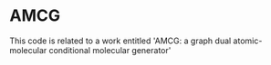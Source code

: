 # AMCG
This code is related to a work entitled 'AMCG: a graph dual atomic-molecular conditional molecular generator'
